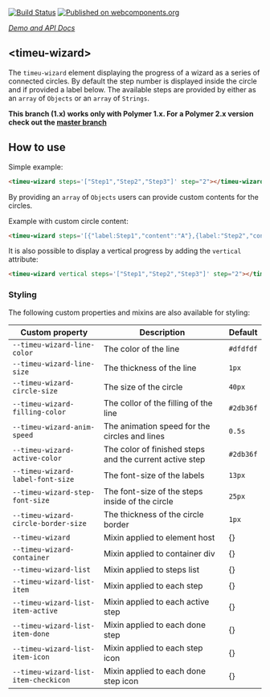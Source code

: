 [![Build Status](https://travis-ci.org/timeu/timeu-wizard.svg)](https://travis-ci.org/timeu/timeu-wizard) [![Published on webcomponents.org](https://img.shields.io/badge/webcomponents.org-published-blue.svg)](https://www.webcomponents.org/element/timeu/timeu-wizard)

_[Demo and API Docs](https://www.webcomponents.org/element/timeu/canvas-piechart)_


## &lt;timeu-wizard&gt;

The `timeu-wizard` element displaying the progress of a wizard as a series of connected circles.
By default the step number is displayed inside the circle and if provided a label below.
The available steps are provided by either as an `array` of `Objects` or an `array` of `Strings`.


**This branch (1.x) works only with Polymer 1.x. For a Polymer 2.x version check out the [master branch](https://github.com/timeu/timeu-wizard/tree/master)**


## How to use

Simple example:



<!--
```
<custom-element-demo>
  <template>
      <script src="../webcomponentsjs/webcomponents-lite.js"></script>
      <link rel="import" href="timeu-wizard.html">
      <next-code-block></next-code-block>
  </template>
</custom-element-demo>
```
-->
```html
<timeu-wizard steps='["Step1","Step2","Step3"]' step="2"></timeu-wizard>
```

By providing an `array` of `Objects` users can provide custom contents for the circles.

Example with custom circle content:
```html
<timeu-wizard steps='[{"label:Step1","content":"A"},{label:"Step2","content":"B"}]'></timeu-wizard>
```
It is also possible to display a vertical progress by adding the `vertical` attribute:
```html
<timeu-wizard vertical steps='["Step1","Step2","Step3"]' step="2"></timeu-wizard>
```
### Styling

The following custom properties and mixins are also available for styling:

Custom property | Description | Default
----------------|-------------|----------
`--timeu-wizard-line-color` | The color of the line  | `#dfdfdf`
`--timeu-wizard-line-size` | The thickness of the line | `1px`
`--timeu-wizard-circle-size` | The size of the circle | `40px`
`--timeu-wizard-filling-color` | The collor of the filling of the line | `#2db36f`
`--timeu-wizard-anim-speed` | The animation speed for the circles and lines | `0.5s`
`--timeu-wizard-active-color` | The color of finished steps and the current active step | `#2db36f`
`--timeu-wizard-label-font-size` | The font-size of the labels | `13px`
`--timeu-wizard-step-font-size` | The font-size of the steps inside of the circle | `25px`
`--timeu-wizard-circle-border-size` | The thickness of the circle border | `1px`
`--timeu-wizard` | Mixin applied to element host | {}
`--timeu-wizard-container` | Mixin applied to container div | {}
`--timeu-wizard-list` | Mixin applied to steps list | {}
`--timeu-wizard-list-item` | Mixin applied to each step | {}
`--timeu-wizard-list-item-active` | Mixin applied to each active step | {}
`--timeu-wizard-list-item-done` | Mixin applied to each done step | {}
`--timeu-wizard-list-item-icon` | Mixin applied to each step icon | {}
`--timeu-wizard-list-item-checkicon` | Mixin applied to each done step icon | {}
